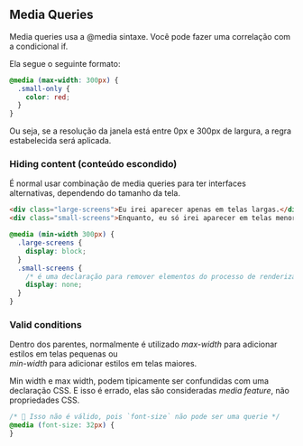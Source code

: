 ## Media Queries

Media queries usa a @media sintaxe. Você pode fazer uma correlação com a condicional if.

Ela segue o seguinte formato:

```css
@media (max-width: 300px) {
  .small-only {
    color: red;
  }
}
```

Ou seja, se a resolução da janela está entre 0px e 300px de largura, a regra estabelecida será aplicada. <br>

### Hiding content (conteúdo escondido)

É normal usar combinação de media queries para ter interfaces alternativas, dependendo do tamanho da tela.

```html
<div class="large-screens">Eu irei aparecer apenas em telas largas.</div>
<div class="small-screens">Enquanto, eu só irei aparecer em telas menores</div>
```

```css
@media (min-width 300px) {
  .large-screens {
    display: block;
  }
  .small-screens {
    /* é uma declaração para remover elementos do processo de renderização */
    display: none;
  }
}
```

### Valid conditions

Dentro dos parentes, normalmente é utilizado _max-width_ para adicionar estilos em telas pequenas ou <br>
_min-width_ para adicionar estilos em telas maiores.

Min width e max width, podem tipicamente ser confundidas com uma declaração CSS. E isso é errado, elas são consideradas
_media feature_, não propriedades CSS.

```css
/* 🚫 Isso não é válido, pois `font-size` não pode ser uma querie */
@media (font-size: 32px) {
}
```

